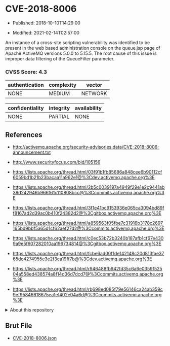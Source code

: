 # CVE-2018-8006

- Published: 2018-10-10T14:29:00

- Modified: 2021-02-14T02:57:00

An instance of a cross-site scripting vulnerability was identified to be present in the web based administration console on the queue.jsp page of Apache ActiveMQ versions 5.0.0 to 5.15.5. The root cause of this issue is improper data filtering of the QueueFilter parameter.

### CVSS Score: **4.3**

| authentication | complexity | vector |
| --- | --- | --- |
| NONE | MEDIUM | NETWORK |

| confidentiality | integrity | availability |
| --- | --- | --- |
| NONE | PARTIAL | NONE |

## References

* http://activemq.apache.org/security-advisories.data/CVE-2018-8006-announcement.txt

* http://www.securityfocus.com/bid/105156

* https://lists.apache.org/thread.html/03f91b1fb85686a848cee6b90112cf6059bd1b21b23bacaa11a962e1@%3Cdev.activemq.apache.org%3E

* https://lists.apache.org/thread.html/2b5c0039197a4949f29e1e2c9441ab38d242946b966f61c110808bcc@%3Ccommits.activemq.apache.org%3E

* https://lists.apache.org/thread.html/3f1e41bc9153936e065ca3094bd89ff8167ad2d39ac0b410f24382d2@%3Cgitbox.activemq.apache.org%3E

* https://lists.apache.org/thread.html/a859563f05fbe7c31916b3178c2697165bd9bbf5a65d1cf62aef27d2@%3Ccommits.activemq.apache.org%3E

* https://lists.apache.org/thread.html/c0ec53b72b3240b187afb1cf67e4309a9e5f607282010aa196734814@%3Cgitbox.activemq.apache.org%3E

* https://lists.apache.org/thread.html/fcbe6ad00f1de142148c20d813fae3765dc4274955e3e2f3ca19ff7b@%3Cdev.activemq.apache.org%3E

* https://lists.apache.org/thread.html/r946488fb942fd35c6a6e0359f52504a558ed438574a8f14d36d7dcd7@%3Ccommits.activemq.apache.org%3E

* https://lists.apache.org/thread.html/rb698ed085f79e56146ca24ab359c9ef95846618675ea1ef402e04a6d@%3Ccommits.activemq.apache.org%3E

<details>
<summary>About this repository</summary> 

  This repository is part of the project [Live Hack CVE](https://github.com/Live-Hack-CVE). Main website can be found [www.live-hack.org](https://www.live-hack.org) 
  
  Made by [Sn0wAlice](https://github.com/Sn0wAlice) for the people that care about security and need to have a feed of the latest CVEs. Hope you enjoy it, don't forget to star the repo and follow me on [Twitter](https://twitter.com/Sn0wAlice) and [Github](https://github.com/Sn0wAlice). And that is my [personnal website](https://www.alice-snow.me/)

  - [Home Page](https://github.com/Live-Hack-CVE)
  - [Framework](https://github.com/Live-Hack-CVE/cve-framework)
  - [CVE database](https://github.com/Live-Hack-CVE/full_database)
  - [Changelog](https://github.com/Live-Hack-CVE/Changelog)
</details>

## Brut File

* [CVE-2018-8006.json](https://raw.githubusercontent.com/Live-Hack-CVE/full_database/main/cves/2018/CVE-2018-8006.json)

